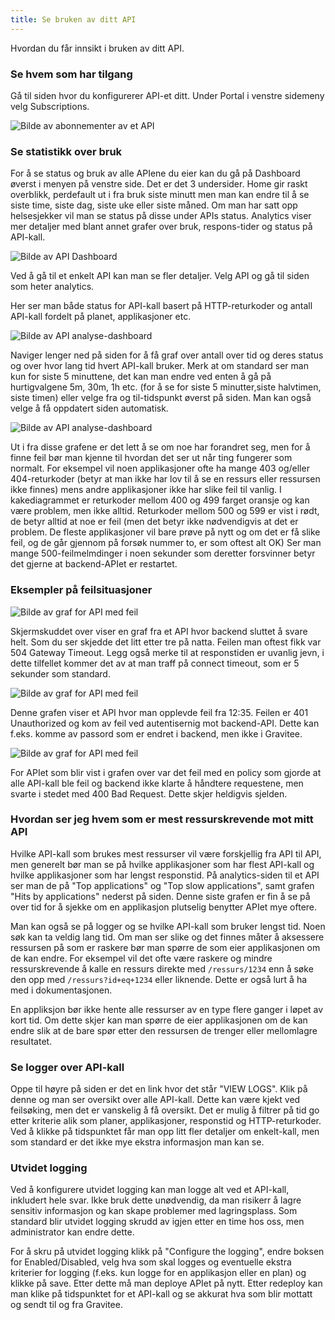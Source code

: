 ```yaml
---
title: Se bruken av ditt API
---
```


Hvordan du får innsikt i bruken av ditt API.

### Se hvem som har tilgang

Gå til siden hvor du konfigurerer API-et ditt. Under Portal i venstre sidemeny velg Subscriptions.

![Bilde av abonnementer av et API](/datadeling/img/api-abonnementer.png)

### Se statistikk over bruk

For å se status og bruk av alle APIene du eier kan du gå på Dashboard øverst i menyen på venstre side. Det er det 3 undersider. Home gir raskt overblikk, perdefault ut i fra bruk siste minutt men man kan endre til å se siste time, siste dag, siste uke eller siste måned. Om man har satt opp helsesjekker vil man se status på disse under APIs status. Analytics viser mer detaljer med blant annet grafer over bruk, respons-tider og status på API-kall.

![Bilde av API Dashboard](/datadeling/img/api-bruk-dashboard.png)

Ved å gå til et enkelt API kan man se fler detaljer. Velg API og gå til siden som heter analytics.

Her ser man både status for API-kall basert på HTTP-returkoder og antall API-kall fordelt på planet, applikasjoner etc.

![Bilde av API analyse-dashboard](/datadeling/img/api-graf-1.png)

Naviger lenger ned på siden for å få graf over antall over tid og deres status og over hvor lang tid hvert API-kall bruker. Merk at om standard ser man kun for siste 5 minuttene, det kan man endre ved enten å gå på hurtigvalgene 5m, 30m, 1h etc. (for å se for siste 5 minutter,siste halvtimen, siste timen) eller velge fra og til-tidspunkt øverst på siden. Man kan også velge å få oppdatert siden automatisk.


![Bilde av API analyse-dashboard](/datadeling/img/api-graf-2.png)

Ut i fra disse grafene er det lett å se om noe har forandret seg, men for å finne feil bør man kjenne til hvordan det ser ut når ting fungerer som normalt. For eksempel vil noen applikasjoner ofte ha mange 403 og/eller 404-returkoder (betyr at man ikke har lov til å se en ressurs eller ressursen ikke finnes) mens andre applikasjoner ikke har slike feil til vanlig. I kakediagrammet er returkoder mellom 400 og 499 farget oransje og kan være problem, men ikke alltid. Returkoder mellom 500 og 599 er vist i rødt, de betyr alltid at noe er feil (men det betyr ikke nødvendigvis at det er problem. De fleste applikasjoner vil bare prøve på nytt og om det er få slike feil, og de går gjennom på forsøk nummer to, er som oftest alt OK) Ser man mange 500-feilmelmdinger i noen sekunder som deretter forsvinner betyr det gjerne at backend-APIet er restartet.

### Eksempler på feilsituasjoner

![Bilde av graf for API med feil](/datadeling/img/api-feil-1.png)

Skjermskuddet over viser en graf fra et API hvor backend sluttet å svare helt. Som du ser skjedde det litt etter tre på natta. Feilen man oftest fikk var 504 Gateway Timeout. Legg også merke til at responstiden er uvanlig jevn, i dette tilfellet kommer det av at man traff på connect timeout, som er 5 sekunder som standard.

![Bilde av graf for API med feil](/datadeling/img/api-feil-2.png)

Denne grafen viser et API hvor man opplevde feil fra 12:35. Feilen er 401 Unauthorized og kom av feil ved autentisernig mot backend-API. Dette kan f.eks. komme av passord som er endret i backend, men ikke i Gravitee.

![Bilde av graf for API med feil](/datadeling/img/api-feil-3.png)

For APIet som blir vist i grafen over var det feil med en policy som gjorde at alle API-kall ble feil og backend ikke klarte å håndtere requestene, men svarte i stedet med 400 Bad Request. Dette skjer heldigvis sjelden. 

### Hvordan ser jeg hvem som er mest ressurskrevende mot mitt API

Hvilke API-kall som brukes mest ressurser vil være forskjellig fra API til API, men generelt bør man se på hvilke applikasjoner som har flest API-kall og hvilke applikasjoner som har lengst responstid. På analytics-siden til et API ser man de på "Top applications" og "Top slow applications", samt grafen "Hits by applications" nederst på siden. Denne siste grafen er fin å se på over tid for å sjekke om en applikasjon plutselig benytter APIet mye oftere.

Man kan også se på logger og se hvilke API-kall som bruker lengst tid. Noen søk kan ta veldig lang tid. Om man ser slike og det finnes måter å aksessere ressursen på som er raskere bør man spørre de som eier applikasjonen om de kan endre. For eksempel vil det ofte være raskere og mindre ressurskrevende å kalle en ressurs direkte med `/ressurs/1234` enn å søke den opp med `/ressurs?id+eq+1234` eller liknende. Dette er også lurt å ha med i dokumentasjonen.

En appliksjon bør ikke hente alle ressurser av en type flere ganger i løpet av kort tid. Om dette skjer kan man spørre de eier applikasjonen om de kan endre slik at de bare spør etter den ressursen de trenger eller mellomlagre resultatet.


### Se logger over API-kall

Oppe til høyre på siden er det en link hvor det står "VIEW LOGS". Klik på denne og man ser oversikt over alle API-kall. Dette kan være kjekt ved feilsøking, men det er vanskelig å få oversikt. Det er mulig å filtrer på tid go etter kriterie alik som planer, applikasjoner, responstid og HTTP-returkoder. Ved å klikke på tidspunktet får man opp litt fler detaljer om enkelt-kall, men som standard er det ikke mye ekstra informasjon man kan se.

### Utvidet logging

Ved å konfigurere utvidet logging kan man logge alt ved et API-kall, inkludert hele svar. Ikke bruk dette unødvendig, da man risikerr å lagre sensitiv informasjon og kan skape problemer med lagringsplass. Som standard blir utvidet logging skrudd av igjen etter en time hos oss, men administrator kan endre dette. 

For å skru på utvidet logging klikk på "Configure the logging", endre boksen for Enabled/Disabled, velg hva som skal logges og eventuelle ekstra kriterier for logging (f.eks. kun logge for en applikasjon eller en plan) og klikke på save. Etter dette må man deploye APIet på nytt. Etter redeploy kan man klike på tidspunktet for et API-kall og se akkurat hva som blir mottatt og sendt til og fra Gravitee.
